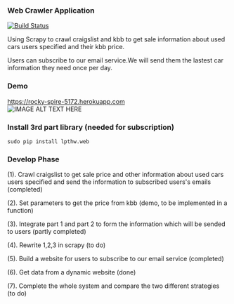 
### Web Crawler Application  
[![Build Status](https://travis-ci.org/SuperCh-SE-NCSU/ProjectScraping.svg?branch=master)](https://travis-ci.org/SuperCh-SE-NCSU/ProjectScraping)

Using Scrapy to crawl craigslist and kbb to get sale information about used cars users specified and their kbb price.

Users can subscribe to our email service.We will send them the lastest car information they need once per day. 
### Demo

https://rocky-spire-5172.herokuapp.com<br/>
![IMAGE ALT TEXT HERE](https://lh3.googleusercontent.com/-OtvaZMJViLs/VOy_lkCp6XI/AAAAAAAAAUc/ZJuV9RqdQCA/w532-h295/Project.png)

### Install 3rd part library (needed for subscription)

```
sudo pip install lpthw.web
```   

### Develop Phase

  (1).  Crawl craigslist to get sale price and other information about used cars users specified and send the information to subscribed users's emails (completed)

  (2).  Set parameters to get the price from kbb (demo, to be implemented in a function)

  (3).  Integrate part 1 and part 2 to form the information which will be sended to users (partly completed)

  (4).  Rewrite 1,2,3 in scrapy (to do)
  
  (5).  Build a website for users to subscribe to our email service (completed)
  
  (6).  Get data from a dynamic website (done)

  (7).  Complete the whole system and compare the two different strategies (to do)

